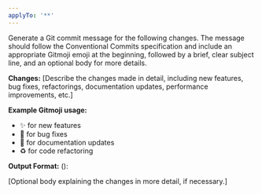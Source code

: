 ```yaml
---
applyTo: '**'
---
```

Generate a Git commit message for the following changes. The message should follow the Conventional Commits specification and include an appropriate Gitmoji emoji at the beginning, followed by a brief, clear subject line, and an optional body for more details.

**Changes:**
[Describe the changes made in detail, including new features, bug fixes, refactorings, documentation updates, performance improvements, etc.]

**Example Gitmoji usage:**
- :sparkles: for new features
- :bug: for bug fixes
- :memo: for documentation updates
- :recycle: for code refactoring

**Output Format:**
<emoji> <type>(<scope>): <subject>

[Optional body explaining the changes in more detail, if necessary.]